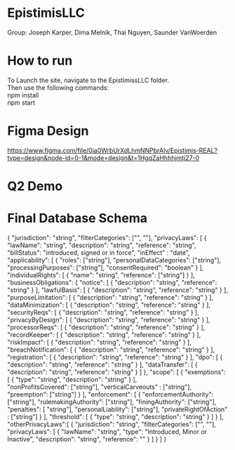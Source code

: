 # EpistimisLLC
Group: Joseph Karper, Dima Melnik, Thai Nguyen, Saunder VanWoerden

# How to run
To Launch the site, navigate to the EpistimissLLC folder.\
Then use the following commands:\
npm install\
npm start

# Figma Design
https://www.figma.com/file/0ia0WrbUrXdLhmNNPbrAlv/Epistimis-REAL?type=design&node-id=0-1&mode=design&t=1HgqZaHhhhjmtj27-0

# Q2 Demo


# Final Database Schema
{
    "jurisdiction": "string",
    "filterCategories": ["", ""],
    "privacyLaws": [
        {
            "lawName": "string",
            "description": "string",
            "reference": "string",
            "billStatus": "introduced, signed or in force",
            "inEffect" : "date",
            "applicability": [ 
                {
                    "roles": ["string"],
                    "personalDataCategories": ["string"],
                    "processingPurposes": ["string"],
                    "consentRequired": "boolean"
                }
            ],
            "individualRights": [
                {
                    "name": "string",
                    "reference": ["string"]
                }
            ],
            "businessObligations": {
                "notice": [ {
                        "description": "string",
                        "reference": "string"
                    }
                ],
                "lawfulBasis": [ {
                        "description": "string",
                        "reference": "string"
                    }
                ],
                "purposeLimitation": [  {
                        "description": "string",
                        "reference": "string"
                    }
                ],
                "dataMinimization": [ {
                        "description": "string",
                        "reference": "string"
                    }
                ],
                "securityReqs": [ {
                        "description": "string",
                        "reference": "string"
                    }
                ],
                "privacyByDesign": [  {
                        "description": "string",
                        "reference": "string"
                    }
                ],
                "processorReqs": [ {
                        "description": "string",
                        "reference": "string"
                    }
                ],
                "recordKeeper": [ {
                        "description": "string",
                        "reference": "string"
                    }
                ],
                "riskImpact": [ {
                        "description": "string",
                        "reference": "string"
                    }
                ],
                "breachNotification": [ {
                        "description": "string",
                        "reference": "string"
                    }
                ],
                "registration": [ {
                        "description": "string",
                        "reference": "string"
                    }
                ],
                "dpo": [ {
                        "description": "string",
                        "reference": "string"
                    }
                ],
                "dataTransfer": [ {
                        "description": "string",
                        "reference": "string"
                    }
                ]
            },
            "scope": [
                {
                    "exemptions": [
                        {
                            "type": "string",
                            "description": "string"
                        }
                    ],             
                    "nonProfitsCovered": ["string"],
                    "verticalCarveouts" : ["string"],
                    "preemption": ["string"]
                }
            ],
            "enforcement": [ {
                "enforcementAuthority": ["string"],
                "rulemakingAuthority": ["string"],
                "finingAuthority": ["string"],
                "penalties": [ "string"],
                "personalLiability": ["string"],
                "privateRightOfAction" : ["string"]
                }
            ],
            "threshold": [
                {
                    "type": "string",
                    "description": "string"
                }
            ]
         }
    ],
    "otherPrivacyLaws":[
        {
            "jurisdiction": "string",
            "filterCategories": ["", ""],
            "privacyLaws": [
                {
                    "lawName": "string",
                    "type": "Introduced, Minor or Inactive",
                    "description": "string",
                    "reference": ""
                }
            ]
        }
    ]
}


